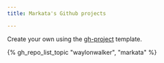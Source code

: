 ```yaml
---
title: Markata's Github projects

---
```


Create your own using the
[gh-project](https://github.com/WaylonWalker/gh-projects/generate) template.

{% gh_repo_list_topic "waylonwalker", "markata" %}

